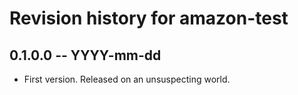 # Revision history for amazon-test

## 0.1.0.0  -- YYYY-mm-dd

* First version. Released on an unsuspecting world.
